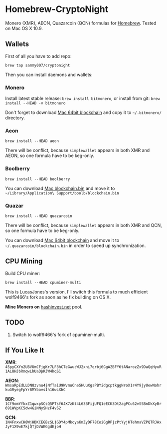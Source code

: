 Homebrew-CryptoNight
====================
Monero (XMR), AEON, Quazarcoin (QCN) formulas for [Homebrew](http://brew.sh). Tested on Mac OS X 10.9.

Wallets
-------

First of all you have to add repo:

`brew tap sammy007/cryptonight`

Then you can install daemons and wallets:

### Monero

Install latest stable release: `brew install bitmonero`, or install from git: `brew install --HEAD -v bitmonero`

Don't forget to download [Mac 64bit blockchain](http://monero.cc/downloads/blockchain/mac/blockchain.bin)
and copy it to `~/.bitmonero/` directory.

### Aeon

`brew install --HEAD aeon`

There will be conflict, because `simplewallet` appears in both XMR and AEON, so one formula have to be keg-only.

### Boolberry

`brew install --HEAD boolberry`

You can download [Mac blockchain.bin](https://mega.co.nz/#!T80CVCpI!ZRJS5fXTURD5wjofDdsC3_H3OBEmUgbox-CJBMzBeLk)
and move it to `~/Library/Application\ Support/boolb/blockchain.bin`

### Quazar

`brew install --HEAD quazarcoin`

There will be conflict, because `simplewallet` appears in both XMR and QCN, so one formula have to be keg-only.

You can download [Mac 64bit blockchain](https://mega.co.nz/#!wZNwmZzS!QLG989DwzJUkVnG9vPN391IKFiA3w0DPQikmkTyYaDY)
and move it to `~/.quazarcoin/blockchain.bin` in order to speed up synchronization.

CPU Mining
----------

Build CPU miner:

`brew install --HEAD cpuminer-multi`

This is LucasJones's version, I'll switch this formula to much efficient wolf9466's fork as soon as he fix building on OS X.

**Mine Monero on** [hashinvest.net](http://hashinvest.net) pool.

TODO
----

1. Switch to wolf9466's fork of cpuminer-multi.

If You Like It
--------------

**XMR**: `45pyCXYn2UBVUmCFjgKr7LF8hCTeGwucWJ2xni7qrbj6GgAZBFY6tANarozZx9DaQqHyuR1AL8HJbRmqwLhUaDpKJW4hqS1`

**AEON**: `WmsaRpEdLLDN8zvnu4jNfTaiU9WvmuCneSHUuXgsPBYidgcptkggNroX1r4Y9jyUewNohrkuGRyegFpYrBMYbovs1h16wLXhC`

**BBR**: `1Cf9omYfkxZ1qwxpSCsQ5PTsf6JX7zKt4L63BFijUFQ1eECK3Dt2agPCu62vSSBnDkXyBr691WVpKC5dw4GiNNySHzF4vS2`

**QCN**: `1N4FnxwCH8WjHDKCEGBzSL1GDY4pMkcyaKmZyDF78CoiGgRPjzPtYyjKTehmaVZPQTRJAxJyF1X9wE7kjQTjDVWKGgdEjoH`
